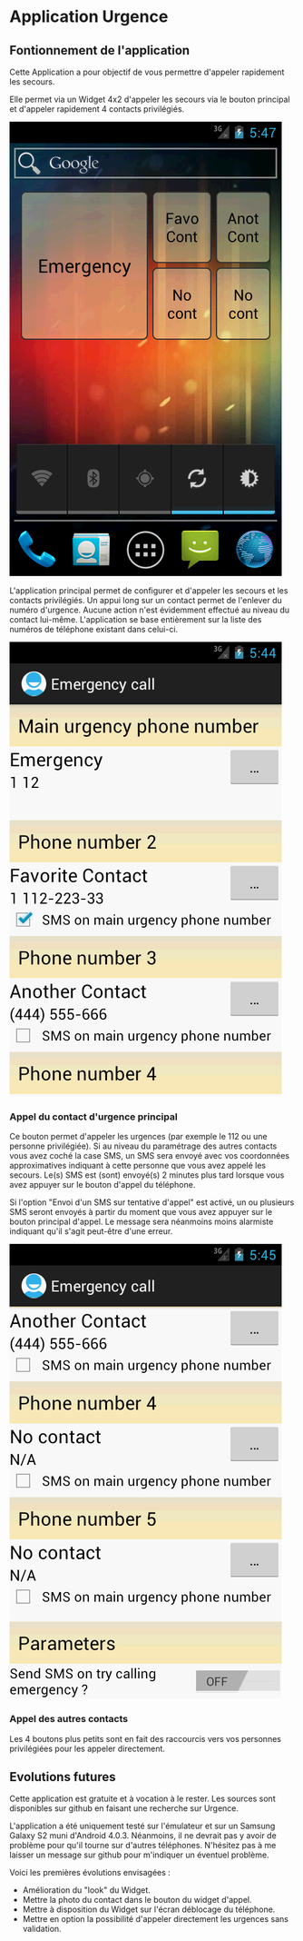 Application Urgence
=========

## Fontionnement de l'application ##

Cette Application a pour objectif de vous permettre d'appeler rapidement les secours.

Elle permet via un Widget 4x2 d'appeler les secours via le bouton principal et d'appeler rapidement 4 contacts privilégiés.

![](./doc/img/UrgenceWidget.png)

L'application principal permet de configurer et d'appeler les secours et les contacts privilégiés. Un appui long sur un contact permet de l'enlever du numéro d'urgence. Aucune action n'est évidemment effectué au niveau du contact lui-même.
L'application se base entièrement sur la liste des numéros de téléphone existant dans celui-ci.

![](./doc/img/UrgenceParam1.png)


### Appel du contact d'urgence principal ###

Ce bouton permet d'appeler les urgences (par exemple le 112 ou une personne privilégiée). Si au niveau du paramétrage des autres contacts vous avez coché la case SMS, un SMS sera envoyé avec vos coordonnées approximatives indiquant à cette personne que vous avez appelé les secours. Le(s) SMS est (sont) envoyé(s) 2 minutes plus tard lorsque vous avez appuyer sur le bouton d'appel du téléphone.  

Si l'option "Envoi d'un SMS sur tentative d'appel" est activé, un ou plusieurs SMS seront envoyés à partir du moment que vous avez appuyer sur le bouton principal d'appel. Le message sera néanmoins moins alarmiste indiquant qu'il s'agit peut-être d'une erreur.

![](./doc/img/UrgenceParam2.png)

### Appel des autres contacts ###

Les 4 boutons plus petits sont en fait des raccourcis vers vos personnes privilégiées pour les appeler directement.

## Evolutions futures ##

Cette application est gratuite et à vocation à le rester. Les sources sont disponibles sur github en faisant une recherche sur Urgence. 

L'application a été uniquement testé sur l'émulateur et sur un Samsung Galaxy S2 muni d'Android 4.0.3. Néanmoins, il ne devrait pas y avoir de problème pour qu'il tourne sur d'autres téléphones. N'hésitez pas à me laisser un message sur github pour m'indiquer un éventuel problème.

Voici les premières évolutions envisagées :

- Amélioration du "look" du Widget.
- Mettre la photo du contact dans le bouton du widget d'appel.
- Mettre à disposition du Widget sur l'écran déblocage du téléphone.
- Mettre en option la possibilité d'appeler directement les urgences sans validation.

